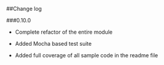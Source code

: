 ##Change log

###0.10.0
- Complete refactor of the entire module

- Added Mocha based test suite

- Added full coverage of all sample code in the readme file

